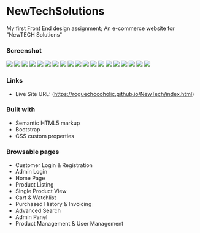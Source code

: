 # NewTechSolutions
My first Front End design assignment; An e-commerce website for "NewTECH Solutions"


### Screenshot

![](./css/NewTech%20Solutions%20SS/Screenshot%20(145).png)
![](./css/NewTech%20Solutions%20SS/Screenshot%20(146).png)
![](./css/NewTech%20Solutions%20SS/Screenshot%20(147).png)
![](./css/NewTech%20Solutions%20SS/Screenshot%20(148).png)
![](./css/NewTech%20Solutions%20SS/Screenshot%20(149).png)
![](./css/NewTech%20Solutions%20SS/Screenshot%20(150).png)
![](./css/NewTech%20Solutions%20SS/Screenshot%20(151).png)
![](./css/NewTech%20Solutions%20SS/Screenshot%20(152).png)
![](./css/NewTech%20Solutions%20SS/Screenshot%20(153).png)
![](./css/NewTech%20Solutions%20SS/Screenshot%20(154).png)
![](./css/NewTech%20Solutions%20SS/Screenshot%20(155).png)
![](./css/NewTech%20Solutions%20SS/Screenshot%20(156).png)
![](./css/NewTech%20Solutions%20SS/Screenshot%20(157).png)
![](./css/NewTech%20Solutions%20SS/Screenshot%20(158).png)
![](./css/NewTech%20Solutions%20SS/Screenshot%20(159).png)
![](./css/NewTech%20Solutions%20SS/Screenshot%20(160).png)
![](./css/NewTech%20Solutions%20SS/Screenshot%20(161).png)
![](./css/NewTech%20Solutions%20SS/Screenshot%20(162).png)
![](./css/NewTech%20Solutions%20SS/Screenshot%20(163).png)


### Links

- Live Site URL: (https://roguechocoholic.github.io/NewTech/index.html)



### Built with

- Semantic HTML5 markup
- Bootstrap
- CSS custom properties

### Browsable pages

- Customer Login & Registration 
- Admin Login 
- Home Page 
- Product Listing 
- Single Product View 
- Cart & Watchlist 
- Purchased History & Invoicing 
- Advanced Search
- Admin Panel
- Product Management & User Management

